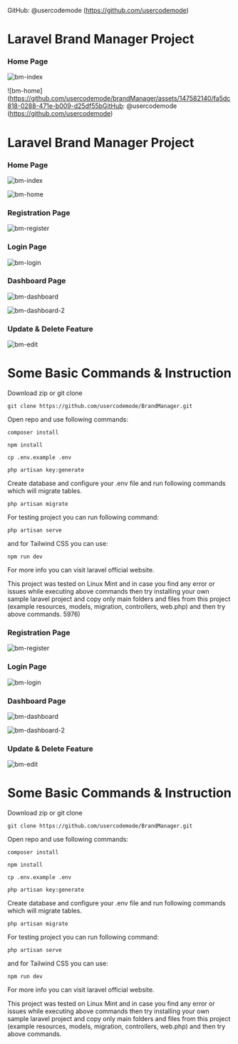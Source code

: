 GitHub: @usercodemode (https://github.com/usercodemode)

<h1>Laravel Brand Manager Project</h1>

<h3>Home Page</h3>

![bm-index](https://github.com/usercodemode/brandManager/assets/147582140/341c13dd-1a87-465e-8d3b-2eb550e43fd8)

![bm-home](https://github.com/usercodemode/brandManager/assets/147582140/fa5dc818-0288-471e-b009-d25df55bGitHub: @usercodemode (https://github.com/usercodemode)

<h1>Laravel Brand Manager Project</h1>

<h3>Home Page</h3>

![bm-index](https://github.com/usercodemode/brandManager/assets/147582140/341c13dd-1a87-465e-8d3b-2eb550e43fd8)

![bm-home](https://github.com/usercodemode/brandManager/assets/147582140/fa5dc818-0288-471e-b009-d25df55b5976)

<h3>Registration Page</h3>

![bm-register](https://github.com/usercodemode/brandManager/assets/147582140/9331cf8f-2d78-4e1a-bbad-78b0f54fd3c8)

<h3>Login Page</h3>

![bm-login](https://github.com/usercodemode/brandManager/assets/147582140/fd1eddea-d749-477f-ad90-5c073d81da1d)

<h3>Dashboard Page</h3>

![bm-dashboard](https://github.com/usercodemode/brandManager/assets/147582140/662861fe-b287-45c8-a5ff-aba31f2b3279)

![bm-dashboard-2](https://github.com/usercodemode/brandManager/assets/147582140/3f46d26b-faa2-44f8-a81a-8caa15598bc6)

<h3>Update & Delete Feature</h3>

![bm-edit](https://github.com/usercodemode/brandManager/assets/147582140/aebf17c1-e89d-4a6d-804a-21dcaebc7234)

<h1>Some Basic Commands & Instruction</h1>

Download zip or git clone

```
git clone https://github.com/usercodemode/BrandManager.git
```

Open repo and use following commands:

```
composer install
```

```
npm install
```

```
cp .env.example .env
```

```
php artisan key:generate
```

Create database and configure your .env file and run following commands which will
migrate tables.

```
php artisan migrate
```
For testing project you can run following command:

```
php artisan serve
```

and for Tailwind CSS you can use:

```
npm run dev
```


For more info you can visit laravel official website.

This project was tested on Linux Mint and in case you 
find any error or issues while executing above commands then try installing your own sample laravel project 
and copy only main folders and files from this project (example resources, models, migration, controllers, web.php)
and then try above commands.
5976)

<h3>Registration Page</h3>

![bm-register](https://github.com/usercodemode/brandManager/assets/147582140/9331cf8f-2d78-4e1a-bbad-78b0f54fd3c8)

<h3>Login Page</h3>

![bm-login](https://github.com/usercodemode/brandManager/assets/147582140/fd1eddea-d749-477f-ad90-5c073d81da1d)

<h3>Dashboard Page</h3>

![bm-dashboard](https://github.com/usercodemode/brandManager/assets/147582140/662861fe-b287-45c8-a5ff-aba31f2b3279)

![bm-dashboard-2](https://github.com/usercodemode/brandManager/assets/147582140/3f46d26b-faa2-44f8-a81a-8caa15598bc6)

<h3>Update & Delete Feature</h3>

![bm-edit](https://github.com/usercodemode/brandManager/assets/147582140/aebf17c1-e89d-4a6d-804a-21dcaebc7234)

<h1>Some Basic Commands & Instruction</h1>

Download zip or git clone

```
git clone https://github.com/usercodemode/BrandManager.git
```

Open repo and use following commands:

```
composer install
```

```
npm install
```

```
cp .env.example .env
```

```
php artisan key:generate
```

Create database and configure your .env file and run following commands which will
migrate tables.

```
php artisan migrate
```
For testing project you can run following command:

```
php artisan serve
```

and for Tailwind CSS you can use:

```
npm run dev
```


For more info you can visit laravel official website.

This project was tested on Linux Mint and in case you 
find any error or issues while executing above commands then try installing your own sample laravel project 
and copy only main folders and files from this project (example resources, models, migration, controllers, web.php)
and then try above commands.
